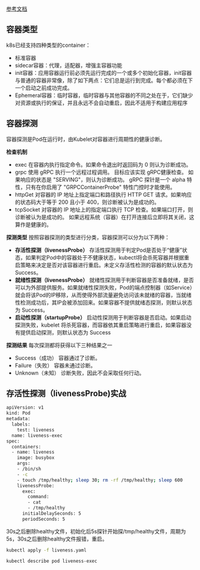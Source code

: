 [参考文档](https://kubernetes.io/zh/docs/tasks/configure-pod-container/configure-liveness-readiness-startup-probes/)
## 容器类型

k8s已经支持四种类型的container：
- 标准容器
- sidecar容器：代理，适配器，增强主容器功能
- init容器：应用容器运行前必须先运行完成的一个或多个初始化容器，init容器与普通的容器非常像，除了如下两点：它们总是运行到完成。每个都必须在下一个启动之前成功完成。
- Ephemeral容器：临时容器，临时容器与其他容器的不同之处在于，它们缺少对资源或执行的保证，并且永远不会自动重启，因此不适用于构建应用程序

## 容器探测
容器探测是Pod在运行时，由Kubelet对容器进行周期性的健康诊断。

**检查机制** 
- exec
在容器内执行指定命令。如果命令退出时返回码为 0 则认为诊断成功。
- grpc
使用 gRPC 执行一个远程过程调用。 目标应该实现 gRPC健康检查。 如果响应的状态是 "SERVING"，则认为诊断成功。 gRPC 探针是一个 alpha 特性，只有在你启用了 "GRPCContainerProbe" 特性门控时才能使用。
- httpGet
对容器的 IP 地址上指定端口和路径执行 HTTP GET 请求。如果响应的状态码大于等于 200 且小于 400，则诊断被认为是成功的。 
- tcpSocket
对容器的 IP 地址上的指定端口执行 TCP 检查。如果端口打开，则诊断被认为是成功的。 如果远程系统（容器）在打开连接后立即将其关闭，这算作是健康的。

**探测类型** 
按照容器探测的类型进行分类，容器探测可以分为以下两种：
- **存活性探测（livenessProbe）**
存活性探测用于判定Pod是否处于“健康”状态，如果判定Pod中的容器处于不健康状态，kubectl将会杀死容器并根据重启策略来决定是否对该容器进行重启。未定义存活性检测的容器的默认状态为Success。
- **就绪性探测（livenessProbe）**
就绪性探测用于判断容器是否准备就绪，是否可以为外部提供服务。如果就绪性探测失败，Pod的端点控制器（如Service）就会将该Pod的IP移除，从而使得外部流量避免访问该未就绪的容器，当就绪性检测成功后，其IP会被添加回来。如果容器不提供就绪态探测，则默认状态为 Success。
- **启动性探测（startupProbe）**
启动性探测用于判断容器是否启动。如果启动探测失败，kubelet 将杀死容器，而容器依其重启策略进行重启，如果容器没有提供启动探测，则默认状态为 Success

**探测结果** 
每次探测都将获得以下三种结果之一
- Success（成功）
容器通过了诊断。
- Failure（失败）
容器未通过诊断。
- Unknown（未知）
诊断失败，因此不会采取任何行动。


## 存活性探测（livenessProbe)实战
```bash
apiVersion: v1
kind: Pod
metadata:
  labels:
    test: liveness
  name: liveness-exec
spec:
  containers:
  - name: liveness
    image: busybox
    args:
    - /bin/sh
    - -c
    - touch /tmp/healthy; sleep 30; rm -rf /tmp/healthy; sleep 600
    livenessProbe:
      exec:
        command:
        - cat
        - /tmp/healthy
      initialDelaySeconds: 5
      periodSeconds: 5
```
30s之后删除healthy文件，初始化后5s探针开始探/tmp/healthy文件，周期为5s，30s之后删除healthy文件报错，重启。
```bash
kubectl apply -f liveness.yaml 
```

```bash
kubectl describe pod liveness-exec
```
